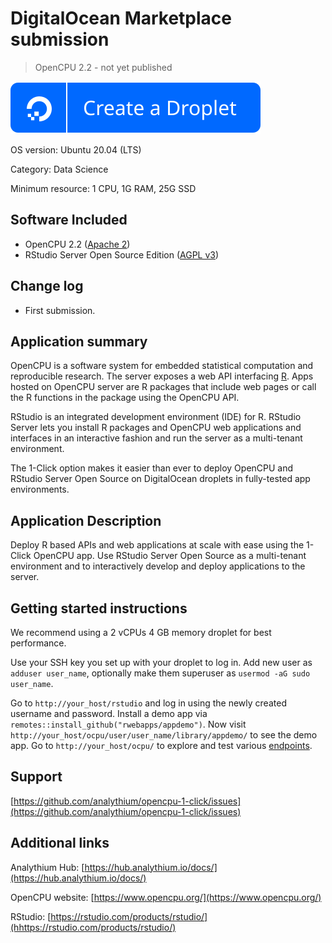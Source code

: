 # DigitalOcean Marketplace submission

> OpenCPU 2.2 - not yet published

[![DO button](https://raw.githubusercontent.com/analythium/shinyproxy-1-click/master/digitalocean/images/do-btn-blue.svg)](https://marketplace.digitalocean.com/apps/opencpu)

OS version: Ubuntu 20.04 (LTS)

Category: Data Science

Minimum resource: 1 CPU, 1G RAM, 25G SSD

## Software Included

- OpenCPU 2.2 ([Apache 2](https://www.apache.org/licenses/LICENSE-2.0))
- RStudio Server Open Source Edition ([AGPL v3](https://www.gnu.org/licenses/agpl-3.0.en.html))

## Change log

- First submission.

## Application summary

OpenCPU is a software system for embedded statistical computation and reproducible research.
The server exposes a web API interfacing [R](https://www.r-project.org/).
Apps hosted on OpenCPU server are R packages that include web pages or
call the R functions in the package using the OpenCPU API.

RStudio is an integrated development environment (IDE) for R.
RStudio Server lets you install R packages and OpenCPU web applications and
interfaces in an interactive fashion and run the server as a multi-tenant environment.

The 1-Click option makes it easier than ever to deploy OpenCPU and RStudio Server Open Source
on DigitalOcean droplets in fully-tested app environments.

## Application Description

Deploy R based APIs and web applications at scale with ease using the 1-Click OpenCPU app.
Use RStudio Server Open Source as a multi-tenant environment and to interactively
develop and deploy applications to the server.

## Getting started instructions

We recommend using a 2 vCPUs 4 GB memory droplet for best performance.

Use your SSH key you set up with your droplet to log in.
Add new user as `adduser user_name`, optionally make them
superuser as `usermod -aG sudo user_name`.

Go to `http://your_host/rstudio` and log in
using the newly created username and password.
Install a demo app via `remotes::install_github("rwebapps/appdemo")`.
Now visit `http://your_host/ocpu/user/user_name/library/appdemo/` to see the demo app.
Go to `http://your_host/ocpu/` to explore and test various
[endpoints](https://www.opencpu.org/api.html#api-endpoints).

## Support

[https://github.com/analythium/opencpu-1-click/issues](https://github.com/analythium/opencpu-1-click/issues)

## Additional links

Analythium Hub: [https://hub.analythium.io/docs/](https://hub.analythium.io/docs/)

OpenCPU website: [https://www.opencpu.org/](https://www.opencpu.org/)

RStudio: [https://rstudio.com/products/rstudio/](hhttps://rstudio.com/products/rstudio/)

